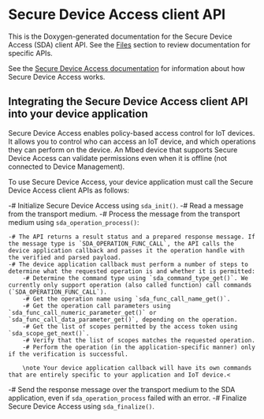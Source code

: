 # Secure Device Access client API

This is the Doxygen-generated documentation for the Secure Device Access (SDA) client API. See the [Files](files.html) section to review documentation for specific APIs.

See the [Secure Device Access documentation](https://www.pelion.com/docs/device-management/current/device-management/how-sda-works.html) for information about how Secure Device Access works.

## Integrating the Secure Device Access client API into your device application

Secure Device Access enables policy-based access control for IoT devices. It allows you to control who can access an IoT device, and which operations they can perform on the device. An Mbed device that supports Secure Device Access can validate permissions even when it is offline (not connected to Device Management).

To use Secure Device Access, your device application must call the Secure Device Access client APIs as follows:

-# Initialize Secure Device Access using `sda_init()`.
-# Read a message from the transport medium.
-# Process the message from the transport medium using `sda_operation_process()`:

    -# The API returns a result status and a prepared response message. If the message type is `SDA_OPERATION_FUNC_CALL`, the API calls the device application callback and passes it the operation handle with the verified and parsed payload.
    -# The device application callback must perform a number of steps to determine what the requested operation is and whether it is permitted:
        -# Determine the command type using `sda_command_type_get()`. We currently only support operation (also called function) call commands (`SDA_OPERATION_FUNC_CALL`).
        -# Get the operation name using `sda_func_call_name_get()`.
        -# Get the operation call parameters using `sda_func_call_numeric_parameter_get()` or `sda_func_call_data_parameter_get()`, depending on the operation.
        -# Get the list of scopes permitted by the access token using `sda_scope_get_next()`.
        -# Verify that the list of scopes matches the requested operation.
        -# Perform the operation (in the application-specific manner) only if the verification is successful.

        \note Your device application callback will have its own commands that are entirely specific to your application and IoT device.<

-# Send the response message over the transport medium to the SDA application, even if `sda_operation_process` failed with an error.
-# Finalize Secure Device Access using `sda_finalize()`.
